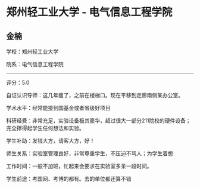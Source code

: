 # 郑州轻工业大学 - 电气信息工程学院

## 金楠

学校：郑州轻工业大学

院系：电气信息工程学院

* * *

评分：5.0

自证认识导师：这几年瘦了，之前在楼梯口。现在平移到走廊南侧某办公室。

学术水平：经常能接到国基金或者省级好项目

科研经费：非常充足，实验设备极其豪华，超过很大一部分211院校的硬件设备；完全撑得起学生任何想法和实验。

学生补助：发钱大方，请客大方，好！

师生关系：实验室管理良好，非常尊重学生，不压迫不骂人；为学生着想

工作时间：一般不加班，忙起来会要求在实验室多呆一段时间。

学生前途：考国网、考博的都有。去的单位都还算不错